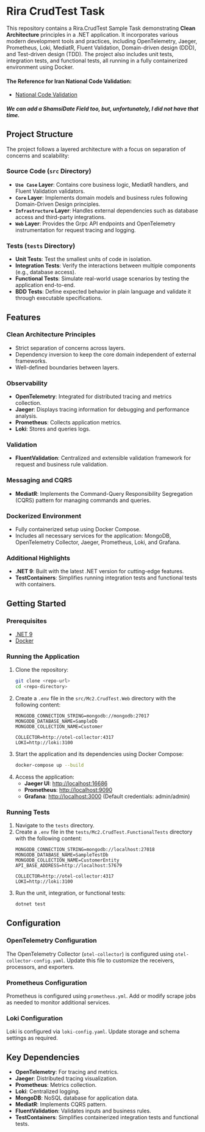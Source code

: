 
# Rira CrudTest Task

This repository contains a Rira.CrudTest Sample Task demonstrating **Clean Architecture** principles in a .NET application. It incorporates various modern development tools and practices, including OpenTelemetry, Jaeger, Prometheus, Loki, MediatR, Fluent Validation, Domain-driven design (DDD), and Test-driven design (TDD). The project also includes unit tests, integration tests, and functional tests, all running in a fully containerized environment using Docker.

#### The Reference for Iran National Code Validation:
- [National Code Validation](https://exceliran.com/melli-code-checker-in-excel/?utm_source=chatgpt.com)

##### We can add a ShamsiDate Field too, but, unfortunately, I did not have that time.

## Project Structure

The project follows a layered architecture with a focus on separation of concerns and scalability:

### **Source Code (`src` Directory)**
- **`Use Case` Layer**: Contains core business logic, MediatR handlers, and Fluent Validation validators.
- **`Core` Layer**: Implements domain models and business rules following Domain-Driven Design principles.
- **`Infrastructure` Layer**: Handles external dependencies such as database access and third-party integrations.
- **`Web` Layer**: Provides the Grpc API endpoints and OpenTelemetry instrumentation for request tracing and logging.

### **Tests (`tests` Directory)**
- **Unit Tests**: Test the smallest units of code in isolation.
- **Integration Tests**: Verify the interactions between multiple components (e.g., database access).
- **Functional Tests**: Simulate real-world usage scenarios by testing the application end-to-end.
- **BDD Tests**: Define expected behavior in plain language and validate it through executable specifications.

## Features

### **Clean Architecture Principles**
- Strict separation of concerns across layers.
- Dependency inversion to keep the core domain independent of external frameworks.
- Well-defined boundaries between layers.

### **Observability**
- **OpenTelemetry**: Integrated for distributed tracing and metrics collection.
- **Jaeger**: Displays tracing information for debugging and performance analysis.
- **Prometheus**: Collects application metrics.
- **Loki**: Stores and queries logs.

### **Validation**
- **FluentValidation**: Centralized and extensible validation framework for request and business rule validation.

### **Messaging and CQRS**
- **MediatR**: Implements the Command-Query Responsibility Segregation (CQRS) pattern for managing commands and queries.

### **Dockerized Environment**
- Fully containerized setup using Docker Compose.
- Includes all necessary services for the application: MongoDB, OpenTelemetry Collector, Jaeger, Prometheus, Loki, and Grafana.

### **Additional Highlights**
- **.NET 9**: Built with the latest .NET version for cutting-edge features.
- **TestContainers**: Simplifies running integration tests and functional tests with containers.

## Getting Started

### Prerequisites
- [.NET 9](https://dotnet.microsoft.com/)
- [Docker](https://www.docker.com/)

### Running the Application
1. Clone the repository:
   ```bash
   git clone <repo-url>
   cd <repo-directory>
   ```
2. Create a `.env` file in the `src/Mc2.CrudTest.Web`  directory with the following content:
   ```env
   MONGODB_CONNECTION_STRING=mongodb://mongodb:27017
   MONGODB_DATABASE_NAME=SampleDb
   MONGODB_COLLECTION_NAME=Customer

   COLLECTOR=http://otel-collector:4317
   LOKI=http://loki:3100
   ```
3. Start the application and its dependencies using Docker Compose:
   ```bash
   docker-compose up --build
   ```
4. Access the application:
   - **Jaeger UI**: [http://localhost:16686](http://localhost:16686)
   - **Prometheus**: [http://localhost:9090](http://localhost:9090)
   - **Grafana**: [http://localhost:3000](http://localhost:3000) (Default credentials: admin/admin)

### Running Tests
1. Navigate to the `tests` directory.
2. Create a `.env` file in the `tests/Mc2.CrudTest.FunctionalTests`  directory with the following content:
   ```env
   MONGODB_CONNECTION_STRING=mongodb://localhost:27018 
   MONGODB_DATABASE_NAME=SampleTestDb
   MONGODB_COLLECTION_NAME=CustomerEntity
   API_BASE_ADDRESS=http://localhost:57679

   COLLECTOR=http://otel-collector:4317
   LOKI=http://loki:3100
   ```
3. Run the unit, integration, or functional tests:
   ```bash
   dotnet test
   ```

## Configuration

### **OpenTelemetry Configuration**
The OpenTelemetry Collector (`otel-collector`) is configured using `otel-collector-config.yaml`. Update this file to customize the receivers, processors, and exporters.

### **Prometheus Configuration**
Prometheus is configured using `prometheus.yml`. Add or modify scrape jobs as needed to monitor additional services.

### **Loki Configuration**
Loki is configured via `loki-config.yaml`. Update storage and schema settings as required.

## Key Dependencies
- **OpenTelemetry**: For tracing and metrics.
- **Jaeger**: Distributed tracing visualization.
- **Prometheus**: Metrics collection.
- **Loki**: Centralized logging.
- **MongoDB**: NoSQL database for application data.
- **MediatR**: Implements CQRS pattern.
- **FluentValidation**: Validates inputs and business rules.
- **TestContainers**: Simplifies containerized integration tests and functional tests.
